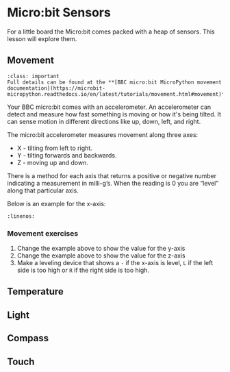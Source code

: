 # Micro:bit Sensors

For a little board the Micro:bit comes packed with a heap of sensors. This lesson will explore them.

## Movement

```{admonition} Movement functions
:class: important
Full details can be found at the **[BBC micro:bit MicroPython movement documentation](https://microbit-micropython.readthedocs.io/en/latest/tutorials/movement.html#movement)**.
```

Your BBC micro:bit comes with an accelerometer. An accelerometer can detect and measure how fast something is moving or how it's being tilted. It can sense motion in different directions like up, down, left, and right. 

The micro:bit accelerometer measures movement along three axes:

- X - tilting from left to right.
- Y - tilting forwards and backwards.
- Z - moving up and down.

There is a method for each axis that returns a positive or negative number indicating a measurement in milli-g’s. When the reading is 0 you are “level” along that particular axis.

Below is an example for the x-axis:

```{literalinclude} ./python_files/movement/main.py
:linenos:
```

### Movement exercises

1. Change the example above to show the value for the y-axis
2. Change the example above to show the value for the z-axis
3. Make a leveling device that shows a `-` if the x-axis is level, `L` if the left side is too high or `R` if the right side is too high.

## Temperature

## Light

## Compass

## Touch